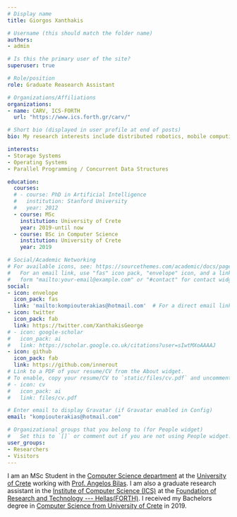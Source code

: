 ```yaml
---
# Display name
title: Giorgos Xanthakis

# Username (this should match the folder name)
authors:
- admin

# Is this the primary user of the site?
superuser: true

# Role/position
role: Graduate Reasearch Assistant

# Organizations/Affiliations
organizations:
- name: CARV, ICS-FORTH
  url: "https://www.ics.forth.gr/carv/"

# Short bio (displayed in user profile at end of posts)
bio: My research interests include distributed robotics, mobile computing and programmable matter.

interests:
- Storage Systems
- Operating Systems
- Parallel Programming / Concurrent Data Structures

education:
  courses:
  # - course: PhD in Artificial Intelligence
  #   institution: Stanford University
  #   year: 2012
  - course: MSc 
    institution: University of Crete
    year: 2019-until now
  - course: BSc in Computer Science
    institution: University of Crete
    year: 2019

# Social/Academic Networking
# For available icons, see: https://sourcethemes.com/academic/docs/page-builder/#icons
#   For an email link, use "fas" icon pack, "envelope" icon, and a link in the
#   form "mailto:your-email@example.com" or "#contact" for contact widget.
social:
- icon: envelope
  icon_pack: fas
  link: 'mailto:kompiouterakias@hotmail.com'  # For a direct email link, use "mailto:test@example.org".
- icon: twitter
  icon_pack: fab
  link: https://twitter.com/XanthakisGeorge
# - icon: google-scholar
#   icon_pack: ai
#   link: https://scholar.google.co.uk/citations?user=sIwtMXoAAAAJ
- icon: github
  icon_pack: fab
  link: https://github.com/innerout
# Link to a PDF of your resume/CV from the About widget.
# To enable, copy your resume/CV to `static/files/cv.pdf` and uncomment the lines below.
# - icon: cv
#   icon_pack: ai
#   link: files/cv.pdf

# Enter email to display Gravatar (if Gravatar enabled in Config)
email: "kompiouterakias@hotmail.com"

# Organizational groups that you belong to (for People widget)
#   Set this to `[]` or comment out if you are not using People widget.
user_groups:
- Researchers
- Visitors
---
```


I am an MSc Student in the [Computer Science department](https://www.csd.uoc.gr/) at the [University of Crete](http://www.uoc.gr/) working with 
[Prof. Angelos Bilas](http://users.ics.forth.gr/~bilas/home/Angelos_Bilas.html). I am also a graduate research assistant in the [Institute of Computer Science (ICS)](https://www.ics.forth.gr/) at the [Foundation of Research and Technology --- Hellas(FORTH)](https://www.forth.gr/). I received my Bachelors degree in [Computer Science from University of Crete](https://www.csd.uoc.gr/) in 2019.